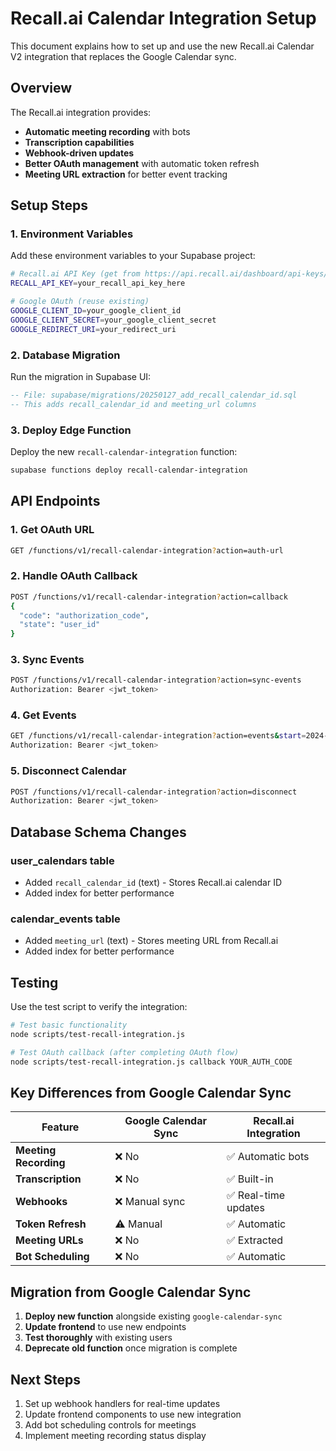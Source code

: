 # Recall.ai Calendar Integration Setup

This document explains how to set up and use the new Recall.ai Calendar V2 integration that replaces the Google Calendar sync.

## Overview

The Recall.ai integration provides:
- **Automatic meeting recording** with bots
- **Transcription capabilities** 
- **Webhook-driven updates**
- **Better OAuth management** with automatic token refresh
- **Meeting URL extraction** for better event tracking

## Setup Steps

### 1. Environment Variables

Add these environment variables to your Supabase project:

```bash
# Recall.ai API Key (get from https://api.recall.ai/dashboard/api-keys/)
RECALL_API_KEY=your_recall_api_key_here

# Google OAuth (reuse existing)
GOOGLE_CLIENT_ID=your_google_client_id
GOOGLE_CLIENT_SECRET=your_google_client_secret
GOOGLE_REDIRECT_URI=your_redirect_uri
```

### 2. Database Migration

Run the migration in Supabase UI:

```sql
-- File: supabase/migrations/20250127_add_recall_calendar_id.sql
-- This adds recall_calendar_id and meeting_url columns
```

### 3. Deploy Edge Function

Deploy the new `recall-calendar-integration` function:

```bash
supabase functions deploy recall-calendar-integration
```

## API Endpoints

### 1. Get OAuth URL
```bash
GET /functions/v1/recall-calendar-integration?action=auth-url
```

### 2. Handle OAuth Callback
```bash
POST /functions/v1/recall-calendar-integration?action=callback
{
  "code": "authorization_code",
  "state": "user_id"
}
```

### 3. Sync Events
```bash
POST /functions/v1/recall-calendar-integration?action=sync-events
Authorization: Bearer <jwt_token>
```

### 4. Get Events
```bash
GET /functions/v1/recall-calendar-integration?action=events&start=2024-01-01&end=2024-12-31
Authorization: Bearer <jwt_token>
```

### 5. Disconnect Calendar
```bash
POST /functions/v1/recall-calendar-integration?action=disconnect
Authorization: Bearer <jwt_token>
```

## Database Schema Changes

### user_calendars table
- Added `recall_calendar_id` (text) - Stores Recall.ai calendar ID
- Added index for better performance

### calendar_events table  
- Added `meeting_url` (text) - Stores meeting URL from Recall.ai
- Added index for better performance

## Testing

Use the test script to verify the integration:

```bash
# Test basic functionality
node scripts/test-recall-integration.js

# Test OAuth callback (after completing OAuth flow)
node scripts/test-recall-integration.js callback YOUR_AUTH_CODE
```

## Key Differences from Google Calendar Sync

| Feature | Google Calendar Sync | Recall.ai Integration |
|---------|---------------------|----------------------|
| **Meeting Recording** | ❌ No | ✅ Automatic bots |
| **Transcription** | ❌ No | ✅ Built-in |
| **Webhooks** | ❌ Manual sync | ✅ Real-time updates |
| **Token Refresh** | ⚠️ Manual | ✅ Automatic |
| **Meeting URLs** | ❌ No | ✅ Extracted |
| **Bot Scheduling** | ❌ No | ✅ Automatic |

## Migration from Google Calendar Sync

1. **Deploy new function** alongside existing `google-calendar-sync`
2. **Update frontend** to use new endpoints
3. **Test thoroughly** with existing users
4. **Deprecate old function** once migration is complete

## Next Steps

1. Set up webhook handlers for real-time updates
2. Update frontend components to use new integration
3. Add bot scheduling controls for meetings
4. Implement meeting recording status display
